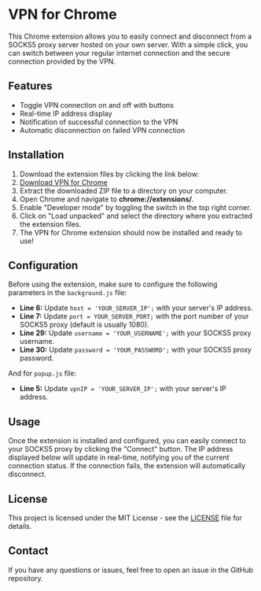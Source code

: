 <h1>VPN for Chrome</h1>

<p>This Chrome extension allows you to easily connect and disconnect from a SOCKS5 proxy server hosted on your own server. With a simple click, you can switch between your regular internet connection and the secure connection provided by the VPN.</p>

<h2>Features</h2>
<ul>
    <li>Toggle VPN connection on and off with buttons</li>
    <li>Real-time IP address display</li>
    <li>Notification of successful connection to the VPN</li>
    <li>Automatic disconnection on failed VPN connection</li>
</ul>

<h2>Installation</h2>
<ol>
    <li>Download the extension files by clicking the link below:</li>
    <li><a href="https://github.com/FSystem88/vpn-for-chrome/archive/refs/heads/main.zip">Download VPN for Chrome</a></li>
    <li>Extract the downloaded ZIP file to a directory on your computer.</li>
    <li>Open Chrome and navigate to <strong>chrome://extensions/</strong>.</li>
    <li>Enable "Developer mode" by toggling the switch in the top right corner.</li>
    <li>Click on "Load unpacked" and select the directory where you extracted the extension files.</li>
    <li>The VPN for Chrome extension should now be installed and ready to use!</li>
</ol>

<h2>Configuration</h2>
<p>Before using the extension, make sure to configure the following parameters in the <code>background.js</code> file:</p>
<ul>
    <li><strong>Line 6:</strong> Update <code>host = 'YOUR_SERVER_IP';</code> with your server's IP address.</li>
    <li><strong>Line 7:</strong> Update <code>port = YOUR_SERVER_PORT;</code> with the port number of your SOCKS5 proxy (default is usually 1080).</li>
    <li><strong>Line 29:</strong> Update <code>username = 'YOUR_USERNAME';</code> with your SOCKS5 proxy username.</li>
    <li><strong>Line 30:</strong> Update <code>password = 'YOUR_PASSWORD';</code> with your SOCKS5 proxy password.</li>
</ul>

<p>And for <code>popup.js</code> file:</p>
<ul>
    <li><strong>Line 5:</strong> Update <code>vpnIP = 'YOUR_SERVER_IP';</code> with your server's IP address.</li>
</ul>

<h2>Usage</h2>
<p>Once the extension is installed and configured, you can easily connect to your SOCKS5 proxy by clicking the "Connect" button. The IP address displayed below will update in real-time, notifying you of the current connection status. If the connection fails, the extension will automatically disconnect.</p>

<h2>License</h2>
<p>This project is licensed under the MIT License - see the <a href="LICENSE">LICENSE</a> file for details.</p>

<h2>Contact</h2>
<p>If you have any questions or issues, feel free to open an issue in the GitHub repository.</p>
